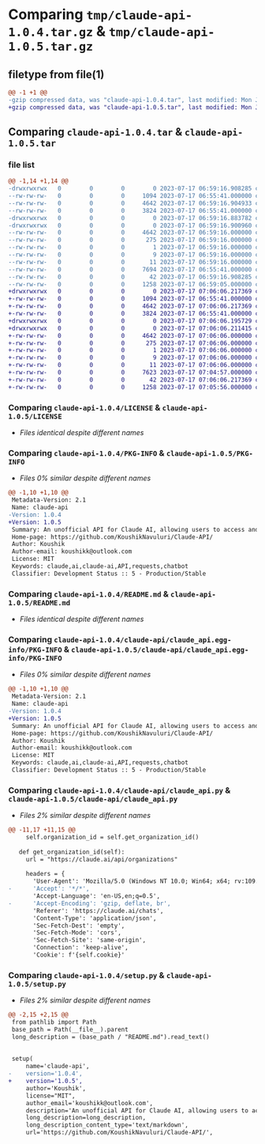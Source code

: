 # Comparing `tmp/claude-api-1.0.4.tar.gz` & `tmp/claude-api-1.0.5.tar.gz`

## filetype from file(1)

```diff
@@ -1 +1 @@
-gzip compressed data, was "claude-api-1.0.4.tar", last modified: Mon Jul 17 06:59:16 2023, max compression
+gzip compressed data, was "claude-api-1.0.5.tar", last modified: Mon Jul 17 07:06:06 2023, max compression
```

## Comparing `claude-api-1.0.4.tar` & `claude-api-1.0.5.tar`

### file list

```diff
@@ -1,14 +1,14 @@
-drwxrwxrwx   0        0        0        0 2023-07-17 06:59:16.908285 claude-api-1.0.4/
--rw-rw-rw-   0        0        0     1094 2023-07-17 06:55:41.000000 claude-api-1.0.4/LICENSE
--rw-rw-rw-   0        0        0     4642 2023-07-17 06:59:16.904933 claude-api-1.0.4/PKG-INFO
--rw-rw-rw-   0        0        0     3824 2023-07-17 06:55:41.000000 claude-api-1.0.4/README.md
-drwxrwxrwx   0        0        0        0 2023-07-17 06:59:16.883782 claude-api-1.0.4/claude-api/
-drwxrwxrwx   0        0        0        0 2023-07-17 06:59:16.900960 claude-api-1.0.4/claude-api/claude_api.egg-info/
--rw-rw-rw-   0        0        0     4642 2023-07-17 06:59:16.000000 claude-api-1.0.4/claude-api/claude_api.egg-info/PKG-INFO
--rw-rw-rw-   0        0        0      275 2023-07-17 06:59:16.000000 claude-api-1.0.4/claude-api/claude_api.egg-info/SOURCES.txt
--rw-rw-rw-   0        0        0        1 2023-07-17 06:59:16.000000 claude-api-1.0.4/claude-api/claude_api.egg-info/dependency_links.txt
--rw-rw-rw-   0        0        0        9 2023-07-17 06:59:16.000000 claude-api-1.0.4/claude-api/claude_api.egg-info/requires.txt
--rw-rw-rw-   0        0        0       11 2023-07-17 06:59:16.000000 claude-api-1.0.4/claude-api/claude_api.egg-info/top_level.txt
--rw-rw-rw-   0        0        0     7694 2023-07-17 06:55:41.000000 claude-api-1.0.4/claude-api/claude_api.py
--rw-rw-rw-   0        0        0       42 2023-07-17 06:59:16.908285 claude-api-1.0.4/setup.cfg
--rw-rw-rw-   0        0        0     1258 2023-07-17 06:59:05.000000 claude-api-1.0.4/setup.py
+drwxrwxrwx   0        0        0        0 2023-07-17 07:06:06.217369 claude-api-1.0.5/
+-rw-rw-rw-   0        0        0     1094 2023-07-17 06:55:41.000000 claude-api-1.0.5/LICENSE
+-rw-rw-rw-   0        0        0     4642 2023-07-17 07:06:06.217369 claude-api-1.0.5/PKG-INFO
+-rw-rw-rw-   0        0        0     3824 2023-07-17 06:55:41.000000 claude-api-1.0.5/README.md
+drwxrwxrwx   0        0        0        0 2023-07-17 07:06:06.195729 claude-api-1.0.5/claude-api/
+drwxrwxrwx   0        0        0        0 2023-07-17 07:06:06.211415 claude-api-1.0.5/claude-api/claude_api.egg-info/
+-rw-rw-rw-   0        0        0     4642 2023-07-17 07:06:06.000000 claude-api-1.0.5/claude-api/claude_api.egg-info/PKG-INFO
+-rw-rw-rw-   0        0        0      275 2023-07-17 07:06:06.000000 claude-api-1.0.5/claude-api/claude_api.egg-info/SOURCES.txt
+-rw-rw-rw-   0        0        0        1 2023-07-17 07:06:06.000000 claude-api-1.0.5/claude-api/claude_api.egg-info/dependency_links.txt
+-rw-rw-rw-   0        0        0        9 2023-07-17 07:06:06.000000 claude-api-1.0.5/claude-api/claude_api.egg-info/requires.txt
+-rw-rw-rw-   0        0        0       11 2023-07-17 07:06:06.000000 claude-api-1.0.5/claude-api/claude_api.egg-info/top_level.txt
+-rw-rw-rw-   0        0        0     7623 2023-07-17 07:04:57.000000 claude-api-1.0.5/claude-api/claude_api.py
+-rw-rw-rw-   0        0        0       42 2023-07-17 07:06:06.217369 claude-api-1.0.5/setup.cfg
+-rw-rw-rw-   0        0        0     1258 2023-07-17 07:05:56.000000 claude-api-1.0.5/setup.py
```

### Comparing `claude-api-1.0.4/LICENSE` & `claude-api-1.0.5/LICENSE`

 * *Files identical despite different names*

### Comparing `claude-api-1.0.4/PKG-INFO` & `claude-api-1.0.5/PKG-INFO`

 * *Files 0% similar despite different names*

```diff
@@ -1,10 +1,10 @@
 Metadata-Version: 2.1
 Name: claude-api
-Version: 1.0.4
+Version: 1.0.5
 Summary: An unofficial API for Claude AI, allowing users to access and interact with Claude AII
 Home-page: https://github.com/KoushikNavuluri/Claude-API/
 Author: Koushik
 Author-email: koushikk@outlook.com
 License: MIT
 Keywords: claude,ai,claude-ai,API,requests,chatbot
 Classifier: Development Status :: 5 - Production/Stable
```

### Comparing `claude-api-1.0.4/README.md` & `claude-api-1.0.5/README.md`

 * *Files identical despite different names*

### Comparing `claude-api-1.0.4/claude-api/claude_api.egg-info/PKG-INFO` & `claude-api-1.0.5/claude-api/claude_api.egg-info/PKG-INFO`

 * *Files 0% similar despite different names*

```diff
@@ -1,10 +1,10 @@
 Metadata-Version: 2.1
 Name: claude-api
-Version: 1.0.4
+Version: 1.0.5
 Summary: An unofficial API for Claude AI, allowing users to access and interact with Claude AII
 Home-page: https://github.com/KoushikNavuluri/Claude-API/
 Author: Koushik
 Author-email: koushikk@outlook.com
 License: MIT
 Keywords: claude,ai,claude-ai,API,requests,chatbot
 Classifier: Development Status :: 5 - Production/Stable
```

### Comparing `claude-api-1.0.4/claude-api/claude_api.py` & `claude-api-1.0.5/claude-api/claude_api.py`

 * *Files 2% similar despite different names*

```diff
@@ -11,17 +11,15 @@
     self.organization_id = self.get_organization_id()
 
   def get_organization_id(self):
     url = "https://claude.ai/api/organizations"
   
     headers = {
       'User-Agent': 'Mozilla/5.0 (Windows NT 10.0; Win64; x64; rv:109.0) Gecko/20100101 Firefox/115.0',
-      'Accept': '*/*',
       'Accept-Language': 'en-US,en;q=0.5',
-      'Accept-Encoding': 'gzip, deflate, br',
       'Referer': 'https://claude.ai/chats',
       'Content-Type': 'application/json',
       'Sec-Fetch-Dest': 'empty',
       'Sec-Fetch-Mode': 'cors',
       'Sec-Fetch-Site': 'same-origin',
       'Connection': 'keep-alive',
       'Cookie': f'{self.cookie}'
```

### Comparing `claude-api-1.0.4/setup.py` & `claude-api-1.0.5/setup.py`

 * *Files 2% similar despite different names*

```diff
@@ -2,15 +2,15 @@
 from pathlib import Path
 base_path = Path(__file__).parent
 long_description = (base_path / "README.md").read_text()
 
 
 setup(
     name='claude-api', 
-    version='1.0.4',  
+    version='1.0.5',  
     author='Koushik',
     license="MIT",
     author_email='koushikk@outlook.com',
     description='An unofficial API for Claude AI, allowing users to access and interact with Claude AII',
     long_description=long_description,
     long_description_content_type='text/markdown',
     url='https://github.com/KoushikNavuluri/Claude-API/',
```

